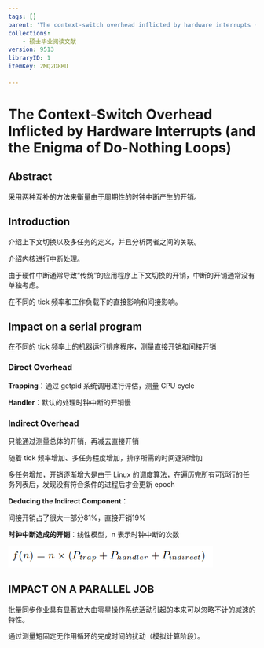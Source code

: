```yaml
---
tags: []
parent: 'The context-switch overhead inflicted by hardware interrupts (and the enigma of do-nothing loops)'
collections:
    - 硕士毕业阅读文献
version: 9513
libraryID: 1
itemKey: 2MQ2D8BU

---
```

# The Context-Switch Overhead Inflicted by Hardware Interrupts (and the Enigma of Do-Nothing Loops)

## Abstract

采用两种互补的方法来衡量由于周期性的时钟中断产生的开销。

## Introduction

介绍上下文切换以及多任务的定义，并且分析两者之间的关联。

介绍内核进行中断处理。

由于硬件中断通常导致“传统”的应用程序上下文切换的开销，中断的开销通常没有单独考虑。

在不同的 tick 频率和工作负载下的直接影响和间接影响。

## Impact on a serial program

在不同的 tick 频率上的机器运行排序程序，测量直接开销和间接开销

### Direct Overhead

**Trapping**：通过 getpid 系统调用进行评估，测量 CPU cycle

**Handler**：默认的处理时钟中断的开销慢

### Indirect Overhead

只能通过测量总体的开销，再减去直接开销

随着 tick 频率增加、多任务程度增加，排序所需的时间逐渐增加

多任务增加，开销逐渐增大是由于 Linux 的调度算法，在遍历完所有可运行的任务列表后，发现没有符合条件的进程后才会更新 epoch

**Deducing the Indirect Component**：

间接开销占了很大一部分81%，直接开销19%

**时钟中断造成的开销**：线性模型，n 表示时钟中断的次数

![\<img alt="" data-attachment-key="JSQTZDHK" width="417" height="44" src="attachments/JSQTZDHK.png" ztype="zimage">](attachments/JSQTZDHK.png)

## IMPACT ON A PARALLEL JOB

批量同步作业具有显著放大由零星操作系统活动引起的本来可以忽略不计的减速的特性。

通过测量短固定无作用循环的完成时间的扰动（模拟计算阶段）。

###
